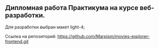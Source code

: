 
## Дипломная работа Практикума на курсе веб-разработки.

Для разработки выбран макет light-4;

Ссылка на репозиторий: https://github.com/Marpism/movies-explorer-frontend.git